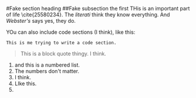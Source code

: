 #Fake section heading
##Fake subsection the first
THis is an important part of life \cite{25580234}. The _literati_ think they know everything. And *Webster's* says yes, they do. 

YOu can also include code sections (I think), like this:

    This is me trying to write a code section.

>This is a block quote thingy. I think.

1. and this is a numbered list.
3. The numbers don't matter. 
4. I think.
1. LIke this.
2. 
